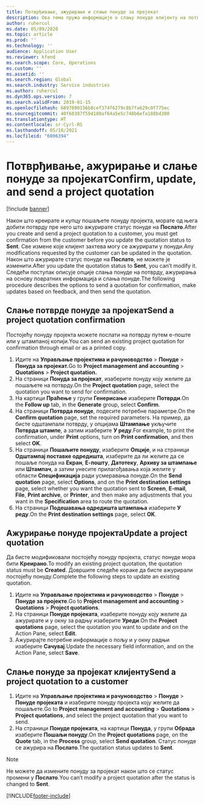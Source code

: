 ```yaml
---
title: Потврђивање, ажурирање и слање понуде за пројекат
description: Ова тема пружа информације о слању понуде клијенту на потврду, модификовању на основу повратних информација и поновном слању понуде.
author: ruhercul
ms.date: 05/09/2020
ms.topic: article
ms.prod: ''
ms.technology: ''
audience: Application User
ms.reviewer: kfend
ms.search.scope: Core, Operations
ms.custom: ''
ms.assetid: ''
ms.search.region: Global
ms.search.industry: Service industries
ms.author: ruhercul
ms.dyn365.ops.version: 7
ms.search.validFrom: 2019-01-15
ms.openlocfilehash: 6897890156b8cef374f6279c8b7fa629c0f775ec
ms.sourcegitcommit: 40f68387f594180af64a5e5c748b6efa188bd300
ms.translationtype: HT
ms.contentlocale: sr-Cyrl-RS
ms.lasthandoff: 05/10/2021
ms.locfileid: "6006394"
---
```

# <a name="confirm-update-and-send-a-project-quotation"></a><span data-ttu-id="ed404-103">Потврђивање, ажурирање и слање понуде за пројекат</span><span class="sxs-lookup"><span data-stu-id="ed404-103">Confirm, update, and send a project quotation</span></span>

[!include [banner](../includes/banner.md)]

<span data-ttu-id="ed404-104">Након што креирате и купцу пошаљете понуду пројекта, морате од њега добити потврду пре него што ажурирате статус понуде на **Послато**.</span><span class="sxs-lookup"><span data-stu-id="ed404-104">After you create and send a project quotation to a customer, you must get confirmation from the customer before you update the quotation status to **Sent**.</span></span> <span data-ttu-id="ed404-105">Све измене које клијент захтева могу се ажурирати у понуди.</span><span class="sxs-lookup"><span data-stu-id="ed404-105">Any modifications requested by the customer can be updated in the quotation.</span></span> <span data-ttu-id="ed404-106">Након што ажурирате статус понуде на **Послато**, не можете је изменити.</span><span class="sxs-lookup"><span data-stu-id="ed404-106">After you update the quotation status to **Sent**, you can’t modify it.</span></span> <span data-ttu-id="ed404-107">Следећи поступак описује опције слања понуде на потврду, ажурирања на основу повратних информација и слања понуде.</span><span class="sxs-lookup"><span data-stu-id="ed404-107">The following procedure describes the options to send a quotation for confirmation, make updates based on feedback, and then send the quotation.</span></span>

## <a name="send-a-project-quotation-confirmation"></a><span data-ttu-id="ed404-108">Слање потврде понуде за пројекат</span><span class="sxs-lookup"><span data-stu-id="ed404-108">Send a project quotation confirmation</span></span>  

<span data-ttu-id="ed404-109">Постојећу понуду пројекта можете послати на потврду путем е-поште или у штампаној копији.</span><span class="sxs-lookup"><span data-stu-id="ed404-109">You can send an existing project quotation for confirmation through email or as a printed copy.</span></span> 

1. <span data-ttu-id="ed404-110">Идите на **Управљање пројектима и рачуноводство** > **Понуде** > **Понуда за пројекат.**</span><span class="sxs-lookup"><span data-stu-id="ed404-110">Go to **Project management and accounting** > **Quotations** > **Project quotation.**</span></span> 
2. <span data-ttu-id="ed404-111">На страници **Понуда за пројекат**, изаберите понуду коју желите да пошаљете на потврду.</span><span class="sxs-lookup"><span data-stu-id="ed404-111">On the **Project quotation** page, select the quotation you want to send for confirmation.</span></span> 
3. <span data-ttu-id="ed404-112">На картици **Праћење** у групи **Генерисање** изаберите **Потврди**.</span><span class="sxs-lookup"><span data-stu-id="ed404-112">On the **Follow up** tab, in the **Generate** group, select **Confirm**.</span></span> 
4. <span data-ttu-id="ed404-113">На страници **Потврда понуде**, подесите потребне параметре.</span><span class="sxs-lookup"><span data-stu-id="ed404-113">On the **Confirm quotation** page, set the required parameters.</span></span> <span data-ttu-id="ed404-114">На пример, да бисте одштампали потврду, у опцијама **Штампање** укључите **Потврда штампе**, а затим изаберите **У реду**.</span><span class="sxs-lookup"><span data-stu-id="ed404-114">For example, to print the confirmation, under **Print** options, turn on **Print confirmation**, and then select **OK**.</span></span>
5. <span data-ttu-id="ed404-115">На страници **Пошаљите понуду**, изаберите **Опције**, и на страници **Одштампај поставке одредишта**, изаберите да ли желите да се пошаље понуда на **Екран**, **Е-пошту**, **Датотеку**, **Архиву за штампање** или **Штампач**, а затим унесите прилагођавања која желите у области **Спецификација** ради усмеравања понуде.</span><span class="sxs-lookup"><span data-stu-id="ed404-115">On the **Send quotation** page, select **Options**, and on the **Print destination settings** page, select whether you want the quotation sent to **Screen**, **E-mail**, **File**, **Print archive**, or **Printer**, and then make any adjustments that you want in the **Specification** area to route the quotation.</span></span>
6. <span data-ttu-id="ed404-116">На страници **Подешавања одредишта штампања** изаберите **У реду**.</span><span class="sxs-lookup"><span data-stu-id="ed404-116">On the **Print destination settings** page, select **OK**.</span></span>  

## <a name="update-a-project-quotation"></a><span data-ttu-id="ed404-117">Ажурирање понуде пројекта</span><span class="sxs-lookup"><span data-stu-id="ed404-117">Update a project quotation</span></span>

<span data-ttu-id="ed404-118">Да бисте модификовали постојећу понуду пројекта, статус понуде мора бити **Креирано**.</span><span class="sxs-lookup"><span data-stu-id="ed404-118">To modify an existing project quotation, the quotation status must be **Created**.</span></span> <span data-ttu-id="ed404-119">Довршите следеће кораке да бисте ажурирали постојећу понуду.</span><span class="sxs-lookup"><span data-stu-id="ed404-119">Complete the following steps to update an existing quotation.</span></span> 

1. <span data-ttu-id="ed404-120">Идите на **Управљање пројектима и рачуноводство** > **Понуде** > **Понуде за пројекте**.</span><span class="sxs-lookup"><span data-stu-id="ed404-120">Go to **Project management and accounting** > **Quotations** > **Project quotations**.</span></span>
2. <span data-ttu-id="ed404-121">На страници **Понуде пројеката**, изаберите понуду коју желите да ажурирате и у окну за радњу изаберите **Уреди**.</span><span class="sxs-lookup"><span data-stu-id="ed404-121">On the **Project quotations** page, select the quotation you want to update and on the Action Pane, select **Edit**.</span></span>
3. <span data-ttu-id="ed404-122">Ажурирајте потребне информације о пољу и у окну радњи изаберите **Сачувај**.</span><span class="sxs-lookup"><span data-stu-id="ed404-122">Update the necessary field information, and on the Action Pane, select **Save**.</span></span>  

## <a name="send-a-project-quotation-to-a-customer"></a><span data-ttu-id="ed404-123">Слање понуде за пројекат клијенту</span><span class="sxs-lookup"><span data-stu-id="ed404-123">Send a project quotation to a customer</span></span> 

1. <span data-ttu-id="ed404-124">Идите на **Управљање пројектима и рачуноводство** > **Понуде** > **Понуде пројеката** и изаберите понуду пројекта коју желите да пошаљете.</span><span class="sxs-lookup"><span data-stu-id="ed404-124">Go to **Project management and accounting** > **Quotations** > **Project quotations**, and select the project quotation that you want to send.</span></span>
2. <span data-ttu-id="ed404-125">На страници **Понуде пројеката**, на картици **Понуда**, у групи **Обрада** изаберите **Пошаљи понуду**.</span><span class="sxs-lookup"><span data-stu-id="ed404-125">On the **Project quotations** page, on the **Quote** tab, in the **Process** group, select **Send quotation**.</span></span> <span data-ttu-id="ed404-126">Статус понуде се ажурира на **Послато**.</span><span class="sxs-lookup"><span data-stu-id="ed404-126">The quotation status updates to **Sent**.</span></span>

> [!NOTE]
> <span data-ttu-id="ed404-127">Не можете да измените понуду за пројекат након што се статус промени у **Послато**.</span><span class="sxs-lookup"><span data-stu-id="ed404-127">You can’t modify a project quotation after the status is changed to **Sent**.</span></span>


[!INCLUDE[footer-include](../includes/footer-banner.md)]